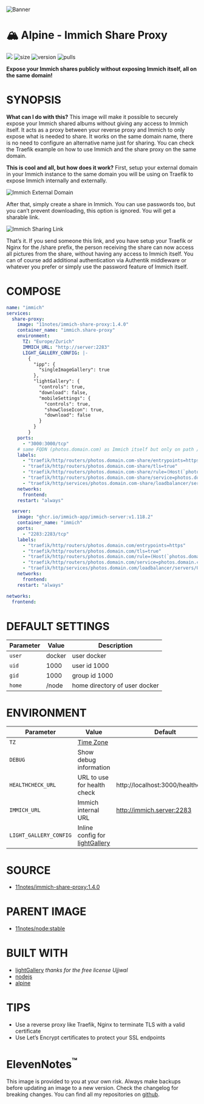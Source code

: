 ![Banner](https://github.com/11notes/defaults/blob/main/static/img/banner.png?raw=true)

# 🏔️ Alpine - Immich Share Proxy
[<img src="https://img.shields.io/badge/github-source-blue?logo=github">](https://github.com/11notes/docker-immich-share-proxy/tree/1.4.0) ![size](https://img.shields.io/docker/image-size/11notes/immich-share-proxy/1.4.0?color=0eb305) ![version](https://img.shields.io/docker/v/11notes/immich-share-proxy/1.4.0?color=eb7a09) ![pulls](https://img.shields.io/docker/pulls/11notes/immich-share-proxy?color=2b75d6)

**Expose your Immich shares publicly without exposing Immich itself, all on the same domain!**

# SYNOPSIS
**What can I do with this?** This image will make it possible to securely expose your Immich shared albums without giving any access to Immich itself. It acts as a proxy between your reverse proxy and Immich to only expose what is needed to share. It works on the same domain name, there is no need to configure an alternative name just for sharing. You can check the Traefik example on how to use Immich and the share proxy on the same domain.

**This is cool and all, but how does it work?**
First, setup your external domain in your Immich instance to the same domain you will be using on Traefik to expose Immich internally and externally.

![Immich External Domain](https://github.com/11notes/docker-immich-share-proxy/blob/main/img/immich.external.domain.png?raw=true)

After that, simply create a share in Immich. You can use passwords too, but you can’t prevent downloading, this option is ignored. You will get a sharable link.

![Immich Sharing Link](https://github.com/11notes/docker-immich-share-proxy/blob/main/img/immich.share.link.png?raw=true)

That’s it. If you send someone this link, and you have setup your Traefik or Nginx for the /share prefix, the person receiving the share can now access all pictures from the share, without having any access to Immich itself. You can of course add additional authentication via Authentik middleware or whatever you prefer or simply use the password feature of Immich itself.

# COMPOSE
```yaml
name: "immich"
services:
  share-proxy:
    image: "11notes/immich-share-proxy:1.4.0"
    container_name: "immich.share-proxy"
    environment:
      TZ: "Europe/Zurich"
      IMMICH_URL: "http://server:2283"
      LIGHT_GALLERY_CONFIG: |-
        {
          "ipp": {
            "singleImageGallery": true
          },
          "lightGallery": {
            "controls": true,
            "download": false,
            "mobileSettings": {
              "controls": true,
              "showCloseIcon": true,
              "download": false
            }
          }
        }
    ports:
      - "3000:3000/tcp"
    # same FQDN (photos.domain.com) as Immich itself but only on path /share
    labels:
      - "traefik/http/routers/photos.domain.com-share/entrypoints=https"
      - "traefik/http/routers/photos.domain.com-share/tls=true"
      - "traefik/http/routers/photos.domain.com-share/rule=(Host(`photos.domain.com`)&&PathPrefix(`/share`))"
      - "traefik/http/routers/photos.domain.com-share/service=photos.domain.com-share"
      - "traefik/http/services/photos.domain.com-share/loadbalancer/servers/0/url=http://share-proxy:3000"
    networks:
      frontend:
    restart: "always"

  server:
    image: "ghcr.io/immich-app/immich-server:v1.118.2"
    container_name: "immich"
    ports:
      - "2283:2283/tcp"
    labels:
      - "traefik/http/routers/photos.domain.com/entrypoints=https"
      - "traefik/http/routers/photos.domain.com/tls=true"
      - "traefik/http/routers/photos.domain.com/rule=(Host(`photos.domain.com`))"
      - "traefik/http/routers/photos.domain.com/service=photos.domain.com"
      - "traefik/http/services/photos.domain.com/loadbalancer/servers/0/url=http://server:2283"
    networks:
      frontend:
    restart: "always"

networks:
  frontend:
```

# DEFAULT SETTINGS
| Parameter | Value | Description |
| --- | --- | --- |
| `user` | docker | user docker |
| `uid` | 1000 | user id 1000 |
| `gid` | 1000 | group id 1000 |
| `home` | /node | home directory of user docker |

# ENVIRONMENT
| Parameter | Value | Default |
| --- | --- | --- |
| `TZ` | [Time Zone](https://en.wikipedia.org/wiki/List_of_tz_database_time_zones) | |
| `DEBUG` | Show debug information | |
| `HEALTHCHECK_URL` | URL to use for health check | http://localhost:3000/healthcheck |
| `IMMICH_URL` | Immich internal URL | http://immich.server:2283 |
| `LIGHT_GALLERY_CONFIG` | Inline config for [lightGallery](https://github.com/sachinchoolur/lightGallery) |  |

# SOURCE
* [11notes/immich-share-proxy:1.4.0](https://github.com/11notes/docker-immich-share-proxy/tree/1.4.0)

# PARENT IMAGE
* [11notes/node:stable](https://hub.docker.com/r/11notes/node)

# BUILT WITH
* [lightGallery](https://github.com/sachinchoolur/lightGallery) *thanks for the free license Ujjwal*
* [nodejs](https://nodejs.org/en)
* [alpine](https://alpinelinux.org)

# TIPS
* Use a reverse proxy like Traefik, Nginx to terminate TLS with a valid certificate
* Use Let’s Encrypt certificates to protect your SSL endpoints

# ElevenNotes<sup>™️</sup>
This image is provided to you at your own risk. Always make backups before updating an image to a new version. Check the changelog for breaking changes. You can find all my repositories on [github](https://github.com/11notes).
    